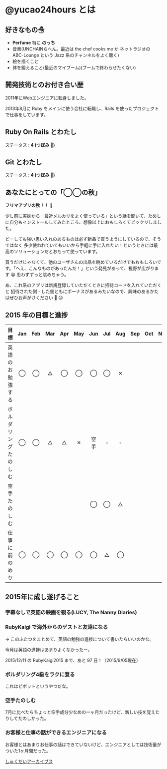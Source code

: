 # @yucao24hours とは
## 好きなもの☃
* **Perfume** 特に **のっち**
* 音楽(UNCHAINらへん。最近は the chef cooks me か ネットラジオの ABC-Lounge という Jazz 系のチャンネルをよく聴く)
* 絵を描くこと
* 体を鍛えること(最近のマイブーム)(ブームで終わらせたくない)

## 開発技術とのお付き合い歴
2011年にWebエンジニアに転身しました。

2013年8月に Ruby をメインに使う会社に転職し、Rails を使ったプロジェクトで仕事をしています。

## Ruby On Rails とわたし
ステータス : **4 (つぼみ :tulip:)**

## Git とわたし
ステータス : **4 (つぼみ :tulip:)**

## あなたにとっての「◯◯の秋」

__フリマアプリの秋！！__ :handbag:

少し前に実妹から「最近メルカリをよく使っている」という話を聞いて、ためしに自分もインストールしてみたところ、想像以上におもしろくてビックリしました。

どーしても強い思い入れのあるものは必ず新品で買うようにしているので、そうではなく 多少使われていてもいいから手軽に手に入れたい！というときには最高のソリューションだとおもって使っています。

買うだけじゃなくて、他のユーザさんの出品を眺めているだけでもおもしろいです。「へえ、こんなものがあったんだ！」という発見があって、視野が広がります :grin: 思わずずっと眺めちゃう。

あ、これ系のアプリは新規登録していただくときに招待コードを入れていただくと 招待された側・した側ともにボーナスがあるみたいなので、興味のあるかたはぜひお声がけください :metal: :wink:

## 2015 年の目標と進捗
| 目標                       | Jan   | Feb   | Mar   | Apr   | May   | Jun   | Jul   | Aug   | Sep   | Oct   | Nov   | Dec   |
| :------------------------- | :---: | :---: | :---: | :---: | :---: | :---: | :---: | :---: | :---: | :---: | :---: | :---: |
| 英語のお勉強する           | ◯     | ◯     | △     | ◯     | ◯     | ◯     | ◯     | ✕     |
| ボルダリングたのしむ       | ◯     | ◯     | △     | △     | ✕     | 空手  | -     | -     |
| 空手たのしむ               |       |       |       |       |       | ◯     | ◯     | △     |
| 仕事に前のめり             | ◯     | ◯     | ◯     | ◯     | ◯     | ◯     | △     | ◯     |

## 2015年に成し遂げること
### 字幕なしで英語の映画を観る(LUCY, The Nanny Diaries)
### RubyKaigi で海外からのゲストと友達になる

-> このふたつをまとめて、英語の勉強の進捗について書いたらいいのかな。

今月は英語の進捗はあまりよくなかったー。

2015/12/11 の RubyKaigi2015 まで、あと 97 日！（2015/9/05現在）

### ボルダリング4級をラクに登る

これはピボットというやつだな。

### 空手たのしむ

7月に比べたらちょっと空手成分少なめの一ヶ月だったけど、新しい技を覚えたりしてたのしかった。

### お客様と仕事の話ができるエンジニアになる

お客様とはあまりお仕事の話はできていないけど、エンジニアとしては技術量がついた1ヶ月間だった。

[しゅくだいアーカイブス](https://gist.github.com/yucao24hours/9353b1a818a1c94d71ff)
